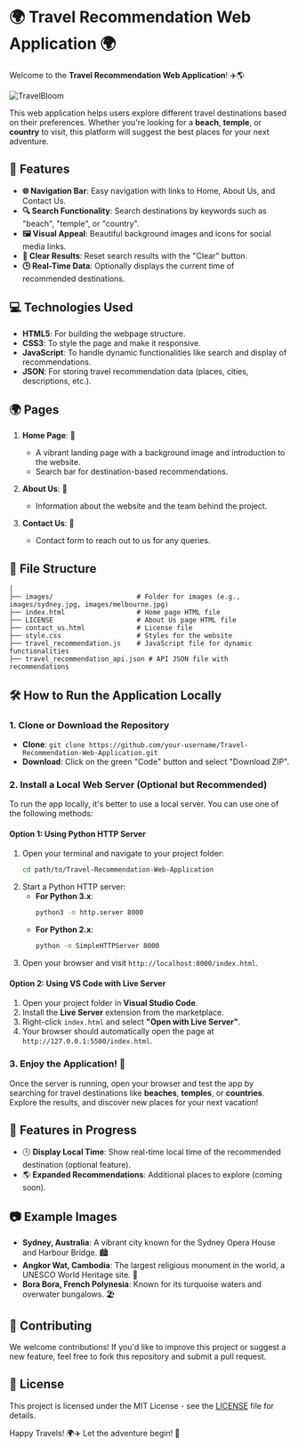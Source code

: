 # 🌍 Travel Recommendation Web Application 🌍

Welcome to the **Travel Recommendation Web Application**! ✈️🌎

 ![TravelBloom](https://github.com/Willie-Conway/Travel-Recommendation-Web-Application/blob/c55e472f6c52891dd56e67b12dfe134fa76a9552/TravelBloom.gif)

This web application helps users explore different travel destinations based on their preferences. Whether you're looking for a **beach**, **temple**, or **country** to visit, this platform will suggest the best places for your next adventure.

## 🚀 Features

- **🌐 Navigation Bar**: Easy navigation with links to Home, About Us, and Contact Us.
- **🔍 Search Functionality**: Search destinations by keywords such as "beach", "temple", or "country".
- **🖼️ Visual Appeal**: Beautiful background images and icons for social media links.
- **📅 Clear Results**: Reset search results with the "Clear" button.
- **🕒 Real-Time Data**: Optionally displays the current time of recommended destinations.

## 💻 Technologies Used

- **HTML5**: For building the webpage structure.
- **CSS3**: To style the page and make it responsive.
- **JavaScript**: To handle dynamic functionalities like search and display of recommendations.
- **JSON**: For storing travel recommendation data (places, cities, descriptions, etc.).

## 🌍 Pages

1. **Home Page**: 🏡
   - A vibrant landing page with a background image and introduction to the website.
   - Search bar for destination-based recommendations.
   
2. **About Us**: 📖
   - Information about the website and the team behind the project.
   
3. **Contact Us**: 📧
   - Contact form to reach out to us for any queries.

## 📂 File Structure

```Travel-Recommendation-Web-Application/
│
├── images/                     # Folder for images (e.g., images/sydney.jpg, images/melbourne.jpg)
├── index.html                  # Home page HTML file
├── LICENSE                     # About Us page HTML file
├── contact_us.html             # License file
├── style.css                   # Styles for the website
├── travel_recommendation.js    # JavaScript file for dynamic functionalities
├── travel_recommendation_api.json # API JSON file with recommendations
```

## 🛠️ How to Run the Application Locally

### 1. Clone or Download the Repository

- **Clone**: `git clone https://github.com/your-username/Travel-Recommendation-Web-Application.git`
- **Download**: Click on the green "Code" button and select "Download ZIP".

### 2. Install a Local Web Server (Optional but Recommended)

To run the app locally, it's better to use a local server. You can use one of the following methods:

#### **Option 1: Using Python HTTP Server**

1. Open your terminal and navigate to your project folder:
   ```bash
   cd path/to/Travel-Recommendation-Web-Application
   ```
2. Start a Python HTTP server:
   - **For Python 3.x**:
     ```bash
     python3 -m http.server 8000
     ```
   - **For Python 2.x**:
     ```bash
     python -m SimpleHTTPServer 8000
     ```
3. Open your browser and visit `http://localhost:8000/index.html`.

#### **Option 2: Using VS Code with Live Server**

1. Open your project folder in **Visual Studio Code**.
2. Install the **Live Server** extension from the marketplace.
3. Right-click `index.html` and select **"Open with Live Server"**.
4. Your browser should automatically open the page at `http://127.0.0.1:5500/index.html`.

### 3. Enjoy the Application! 🎉

Once the server is running, open your browser and test the app by searching for travel destinations like **beaches**, **temples**, or **countries**. Explore the results, and discover new places for your next vacation!

## 📝 Features in Progress

- 🕒 **Display Local Time**: Show real-time local time of the recommended destination (optional feature).
- 🌎 **Expanded Recommendations**: Additional places to explore (coming soon).

## 📷 Example Images

- **Sydney, Australia**: A vibrant city known for the Sydney Opera House and Harbour Bridge. 🏙️
- **Angkor Wat, Cambodia**: The largest religious monument in the world, a UNESCO World Heritage site. 🏯
- **Bora Bora, French Polynesia**: Known for its turquoise waters and overwater bungalows. 🏖️

## 🤝 Contributing

We welcome contributions! If you'd like to improve this project or suggest a new feature, feel free to fork this repository and submit a pull request.

## 👀 License

This project is licensed under the MIT License - see the [LICENSE](LICENSE) file for details.


Happy Travels! 🌍✈️ Let the adventure begin! 🌟

